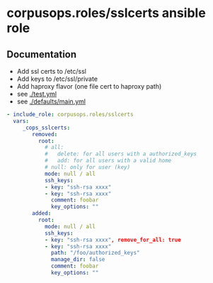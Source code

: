 # corpusops.roles/sslcerts ansible role
## Documentation
- Add ssl certs to /etc/ssl
- Add keys to /etc/ssl/private
- Add haproxy flavor (one file cert to haproxy path)
- see [./test.yml](./test.yml)
- see [./defaults/main.yml](./defaults/main.yml)


```yaml
- include_role: corpusops.roles/sslcerts
  vars:
     _cops_sslcerts:
        removed:
          root:
            # all:
            #   delete: for all users with a authorized_keys
            #   add: for all users with a valid home
            # null: only for user (key)
            mode: null / all
            ssh_keys:
            - key: "ssh-rsa xxxx"
            - key: "ssh-rsa xxxx"
              comment: foobar
              key_options: ""
        added:
          root:
            mode: null / all
            ssh_keys:
            - key: "ssh-rsa xxxx", remove_for_all: true
            - key: "ssh-rsa xxxx"
              path: "/foo/authorized_keys"
              manage_dir: false
              comment: foobar
              key_options: ""
```
